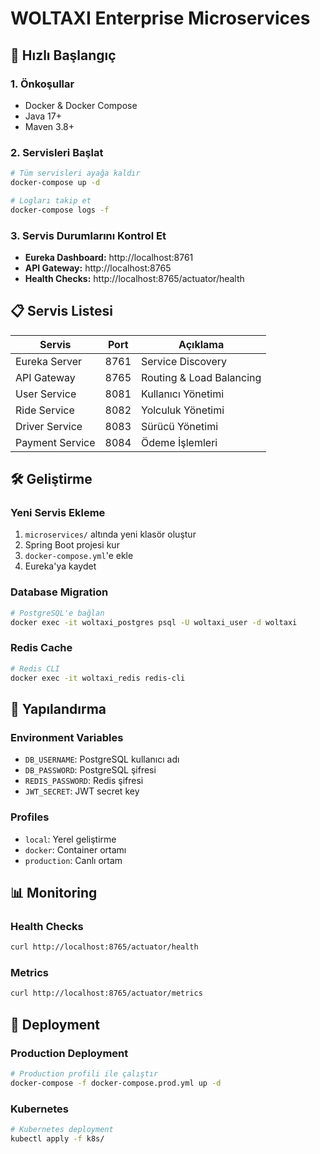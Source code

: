 # WOLTAXI Enterprise Microservices

## 🚀 Hızlı Başlangıç

### 1. Önkoşullar
- Docker & Docker Compose
- Java 17+
- Maven 3.8+

### 2. Servisleri Başlat
```bash
# Tüm servisleri ayağa kaldır
docker-compose up -d

# Logları takip et
docker-compose logs -f
```

### 3. Servis Durumlarını Kontrol Et
- **Eureka Dashboard:** http://localhost:8761
- **API Gateway:** http://localhost:8765
- **Health Checks:** http://localhost:8765/actuator/health

## 📋 Servis Listesi

| Servis | Port | Açıklama |
|--------|------|----------|
| Eureka Server | 8761 | Service Discovery |
| API Gateway | 8765 | Routing & Load Balancing |
| User Service | 8081 | Kullanıcı Yönetimi |
| Ride Service | 8082 | Yolculuk Yönetimi |
| Driver Service | 8083 | Sürücü Yönetimi |
| Payment Service | 8084 | Ödeme İşlemleri |

## 🛠️ Geliştirme

### Yeni Servis Ekleme
1. `microservices/` altında yeni klasör oluştur
2. Spring Boot projesi kur
3. `docker-compose.yml`'e ekle
4. Eureka'ya kaydet

### Database Migration
```bash
# PostgreSQL'e bağlan
docker exec -it woltaxi_postgres psql -U woltaxi_user -d woltaxi
```

### Redis Cache
```bash
# Redis CLI
docker exec -it woltaxi_redis redis-cli
```

## 🔧 Yapılandırma

### Environment Variables
- `DB_USERNAME`: PostgreSQL kullanıcı adı
- `DB_PASSWORD`: PostgreSQL şifresi  
- `REDIS_PASSWORD`: Redis şifresi
- `JWT_SECRET`: JWT secret key

### Profiles
- `local`: Yerel geliştirme
- `docker`: Container ortamı
- `production`: Canlı ortam

## 📊 Monitoring

### Health Checks
```bash
curl http://localhost:8765/actuator/health
```

### Metrics
```bash
curl http://localhost:8765/actuator/metrics
```

## 🚀 Deployment

### Production Deployment
```bash
# Production profili ile çalıştır
docker-compose -f docker-compose.prod.yml up -d
```

### Kubernetes
```bash
# Kubernetes deployment
kubectl apply -f k8s/
```
